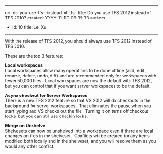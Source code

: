 

---
uri: do-you-use-tfs--instead-of-tfs-
title: Do you use TFS 2012 instead of TFS 2010?
created: YYYY-11-DD 06:35:33
authors:
  - id: 10
    title: Lei Xu
---




<span class='intro'> <p>With the release of TFS 2012, you should always use TFS 2012 instead of TFS 2010. </p><p>These are the top 3 features&#58;</p> </span>

<p>​<strong>Local workspaces </strong><br>Local workspaces allow many operations to be done offline (add, edit, rename, delete, undo, diff) and are recommended only for workspaces with fewer 50,000 files.&#160; Local workspaces are now the default with TFS 2012, but you can control that if you want server workspaces to be the default.</p><p><strong>Async checkout for Server Workspaces<br></strong>There is a new TFS 2012 feature so that VS 2012 will do checkouts in the background for server workspaces.&#160; That eliminates the pause when you start typing and VS checks out the file.&#160; Turning it on turns off checkout locks, but you can still use checkin locks.&#160; </p><p><strong>Merge on Unshelve</strong> <br>Shelvesets can now be unshelved into a workspace even if there are local changes on files in the shelveset.&#160; Conflicts will be created for any items modified both locally and in the shelveset, and you will resolve them as you would any other conflict. </p>


